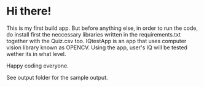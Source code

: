 # Hi there!

This is my first build app.
But before anything else, in order to run the code, do install first the neccessary libraries written in the requirements.txt together with the Quiz.csv too.
IQtestApp is an app that uses computer vision library known as OPENCV.
Using the app, user's IQ will be tested wether its in what level.

Happy coding everyone.

See output folder for the sample output.

